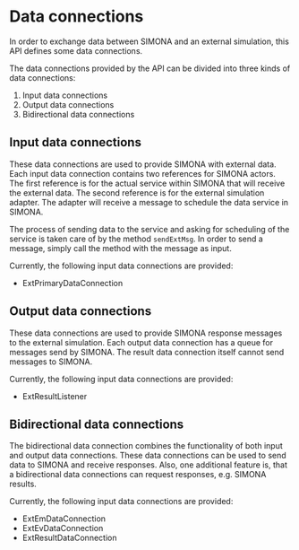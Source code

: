 # Data connections

In order to exchange data between SIMONA and an external simulation, this API defines some data connections.

The data connections provided by the API can be divided into three kinds of data connections:
1. Input data connections
2. Output data connections
3. Bidirectional data connections

## Input data connections

These data connections are used to provide SIMONA with external data. Each input data connection contains two references
for SIMONA actors. The first reference is for the actual service within SIMONA that will receive the external data. The second
reference is for the external simulation adapter. The adapter will receive a message to schedule the data service in SIMONA.

The process of sending data to the service and asking for scheduling of the service is taken care of by the method `sendExtMsg`.
In order to send a message, simply call the method with the message as input.

Currently, the following input data connections are provided:
- ExtPrimaryDataConnection


## Output data connections

These data connections are used to provide SIMONA response messages to the external simulation. Each output data connection
has a queue for messages send by SIMONA. The result data connection itself cannot send messages to SIMONA.

Currently, the following input data connections are provided:
- ExtResultListener


## Bidirectional data connections

The bidirectional data connection combines the functionality of both input and output data connections. These data connections
can be used to send data to SIMONA and receive responses. Also, one additional feature is, that a bidirectional data connections
can request responses, e.g. SIMONA results.

Currently, the following input data connections are provided:
- ExtEmDataConnection
- ExtEvDataConnection
- ExtResultDataConnection
